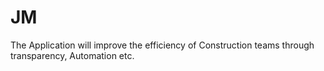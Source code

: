 # JM
The Application will improve the efficiency of Construction teams through transparency, Automation etc.
